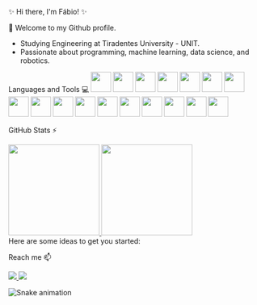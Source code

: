 ✨ Hi there, I'm Fábio! ✨

👋 Welcome to my Github profile.

- Studying Engineering at Tiradentes University - UNIT.
- Passionate about programming, machine learning, data science, and robotics.
  
<!-- **fabiocarvalhosimoes/Fabio-C-Simoes** is a ✨ _special_ ✨ repository because its `README.md` (this file) appears on your GitHub profile. -->
Languages and Tools 💻
<img src="https://cdn.jsdelivr.net/gh/devicons/devicon@latest/icons/vscode/vscode-original-wordmark.svg" width="40" height="40"/> <img src="https://cdn.jsdelivr.net/gh/devicons/devicon/icons/git/git-original.svg" width="40" height="40"/> <img src="https://cdn.jsdelivr.net/gh/devicons/devicon@latest/icons/anaconda/anaconda-original-wordmark.svg" width="40" height="40"/> <img src="https://cdn.jsdelivr.net/gh/devicons/devicon@latest/icons/jupyter/jupyter-original-wordmark.svg" width="40" height="40"/> <img src="https://cdn.jsdelivr.net/gh/devicons/devicon@latest/icons/python/python-original-wordmark.svg" width="40" height="40"/> <img src="https://cdn.jsdelivr.net/gh/devicons/devicon@latest/icons/numpy/numpy-original-wordmark.svg" width="40" height="40"/> <img src="https://cdn.jsdelivr.net/gh/devicons/devicon@latest/icons/pandas/pandas-original-wordmark.svg" width="40" height="40"/> <img src="https://cdn.jsdelivr.net/gh/devicons/devicon@latest/icons/r/r-plain.svg" width="40" height="40"/> <img src="https://cdn.jsdelivr.net/gh/devicons/devicon@latest/icons/mysql/mysql-original-wordmark.svg" width="40" height="40"/> <img src="https://cdn.jsdelivr.net/gh/devicons/devicon@latest/icons/postgresql/postgresql-original-wordmark.svg" width="40" height="40"/> <img src="https://cdn.jsdelivr.net/gh/devicons/devicon@latest/icons/azuresqldatabase/azuresqldatabase-original.svg" width="40" height="40"/> <img src="https://cdn.jsdelivr.net/gh/devicons/devicon@latest/icons/tensorflow/tensorflow-original-wordmark.svg" width="40" height="40"/> <img src="https://cdn.jsdelivr.net/gh/devicons/devicon@latest/icons/scikitlearn/scikitlearn-original.svg" width="40" height="40"/> <img src="https://cdn.jsdelivr.net/gh/devicons/devicon@latest/icons/css3/css3-original-wordmark.svg" width="40" height="40"/> <img src="https://cdn.jsdelivr.net/gh/devicons/devicon@latest/icons/html5/html5-original-wordmark.svg" width="40" height="40"/> <img src="https://cdn.jsdelivr.net/gh/devicons/devicon@latest/icons/javascript/javascript-original.svg" width="40" height="40"/> <img src="https://cdn.jsdelivr.net/gh/devicons/devicon@latest/icons/php/php-plain.svg" width="40" height="40"/>

GitHub Stats ⚡
<div>
  <a href="https://github.com/fabiocarvalhosimoes">
    <img loading="fabio" height="180em" src="https://github-readme-stats.vercel.app/api/top-langs/?username=fabiocarvalhosimoes&layout=compact&langs_count=7&theme=dracula"/>
    <img loading="fabio" height="180em" src="https://github-readme-stats.vercel.app/api?username=fabiocarvalhosimoes&show_icons=true&theme=dracula&include_all_commits=true&count_private=true"/>
  </a>
</div>
Here are some ideas to get you started:

Reach me 📫
<div>
  <a href="mailto:fcsimoes83@gmail.com">
    <img loading="fabio" src="https://img.shields.io/badge/Gmail-D14836?style=for-the-badge&logo=gmail&logoColor=white" target="_blank">
  </a>
  <a href="https://www.linkedin.com/in/fábio-c-simões-885583ba/" target="_blank">
    <img loading="fabio" src="https://img.shields.io/badge/-LinkedIn-%230077B5?style=for-the-badge&logo=linkedin&logoColor=white" target="_blank">
  </a>
</div>
</div>

![Snake animation](https://github.com/fabiocarvalhosimoes/fabiocarvalhosimoes/blob/output/github-contribution-grid-snake.svg)

